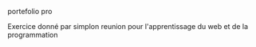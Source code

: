 
portefolio pro

Exercice donné par simplon reunion pour l'apprentissage du web et de la programmation
